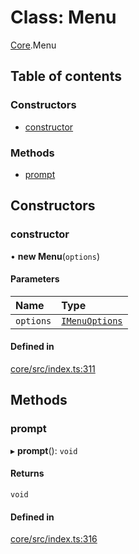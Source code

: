 # Class: Menu

[Core](../modules/Core.md).Menu

## Table of contents

### Constructors

- [constructor](Core.Menu.md#constructor)

### Methods

- [prompt](Core.Menu.md#prompt)

## Constructors

### constructor

• **new Menu**(`options`)

#### Parameters

| Name | Type |
| :------ | :------ |
| `options` | [`IMenuOptions`](../interfaces/Core.IMenuOptions.md) |

#### Defined in

[core/src/index.ts:311](https://github.com/iniquitybbs/iniquity/blob/f0fbc7c/packages/core/src/index.ts#L311)

## Methods

### prompt

▸ **prompt**(): `void`

#### Returns

`void`

#### Defined in

[core/src/index.ts:316](https://github.com/iniquitybbs/iniquity/blob/f0fbc7c/packages/core/src/index.ts#L316)
